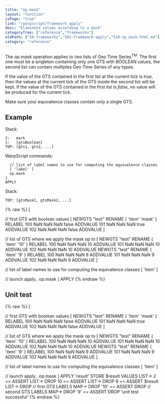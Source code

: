 ```yaml
---
title: "op.mask"
layout: "function"
isPage: "true"
link: "/warpscript/framework_apply"
desc: "Eliminate values according to a mask"
categoryTree: ["reference","frameworks"]
oldPath: ["20-frameworks","501-framework-apply","510-op_mask.html.md"]
category: "reference"
---
```


The *op.mask* operation applies to two lists of Geo Time Series<sup>TM</sup>. The first one must be a singleton containing only one GTS with *BOOLEAN* values, the second list can contain multiples Geo Time Series of any types.

If the value of the GTS contained in the first list at the current tick is *true*, then the values at the current tick of the GTS inside the second list will be kept. If the value of the GTS contained in the first list is *false*, no value will be produced for the current tick.

Make sure your equivalence classes contain only a single GTS.

## Example ##

Stack:

    2:   mark
    1:   [gtsBoolean]
    TOP: [gts1, gts2, ...]


WarpScript commands:

      // list of label names to use for computing the equivalence classes
      [ 'label' ]
      op.mask
    ]
    APPLY


Stack: 


    TOP: [gtsMask1, gtsMask2, ...]

{% raw %}
<warp10-warpscript-widget>
[

  // first GTS with boolean values
  [
    NEWGTS "test" RENAME
    { 'item' 'mask' } RELABEL
    100 NaN NaN NaN false ADDVALUE
    101 NaN NaN NaN true  ADDVALUE
    102 NaN NaN NaN false ADDVALUE
  ]

  // list of GTS where we apply the mask op to
  [
    NEWGTS "test" RENAME
    { 'item' '10' } RELABEL
    100 NaN NaN NaN 10 ADDVALUE
    101 NaN NaN NaN 10 ADDVALUE
    102 NaN NaN NaN 10 ADDVALUE
    NEWGTS "test" RENAME
    { 'item' '9' } RELABEL
    100 NaN NaN NaN 9 ADDVALUE
    101 NaN NaN NaN 9 ADDVALUE
    102 NaN NaN NaN 9 ADDVALUE
  ]

  // list of label names to use for computing the equivalence classes
  [ 'item' ]

  // launch apply..
  op.mask
]
APPLY
</warp10-warpscript-widget>
{% endraw %}    


## Unit test ##

{% raw %}
<warp10-warpscript-widget>
[

  // first GTS with boolean values
  [
    NEWGTS "test" RENAME
    { 'item' 'mask' } RELABEL
    100 NaN NaN NaN false ADDVALUE
    101 NaN NaN NaN true  ADDVALUE
    102 NaN NaN NaN false ADDVALUE
  ]

  // list of GTS where we apply the mask op to
  [
    NEWGTS "test" RENAME
    { 'item' '10' } RELABEL
    100 NaN NaN NaN 10 ADDVALUE
    101 NaN NaN NaN 10 ADDVALUE
    102 NaN NaN NaN 10 ADDVALUE
    NEWGTS "test" RENAME
    { 'item' '9' } RELABEL
    100 NaN NaN NaN 9 ADDVALUE
    101 NaN NaN NaN 9 ADDVALUE
    102 NaN NaN NaN 9 ADDVALUE
  ]

  // list of label names to use for computing the equivalence classes
  [ 'item' ]

  // launch apply..
  op.mask
]
APPLY
'result'
STORE
$result
VALUES LIST->
2 == ASSERT
LIST-> DROP
10 == ASSERT
LIST-> DROP
9 == ASSERT
$result
LIST-> DROP
// first GTS
LABELS
MAP-> DROP
'10' == ASSERT
DROP
// second GTS
LABELS
MAP-> DROP
'9' == ASSERT
DROP
'unit test successful'
</warp10-warpscript-widget>
{% endraw %}  